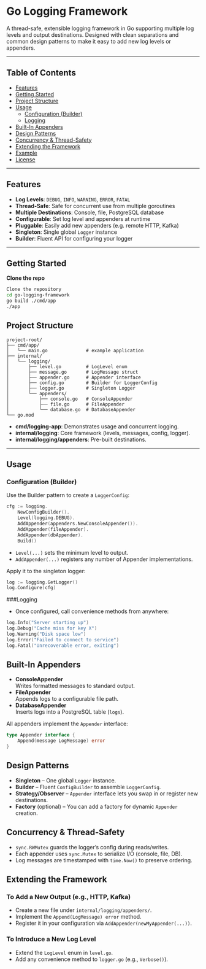 # Go Logging Framework

A thread-safe, extensible logging framework in Go supporting multiple log levels and output destinations. Designed with clean separations and common design patterns to make it easy to add new log levels or appenders.

---

## Table of Contents

- [Features](#features)  
- [Getting Started](#getting-started)  
- [Project Structure](#project-structure)  
- [Usage](#usage)  
  - [Configuration (Builder)](#configuration-builder)  
  - [Logging](#logging)  
- [Built-In Appenders](#built-in-appenders)  
- [Design Patterns](#design-patterns)  
- [Concurrency & Thread-Safety](#concurrency--thread-safety)  
- [Extending the Framework](#extending-the-framework)  
- [Example](#example)  
- [License](#license)  

---

## Features

- **Log Levels**: `DEBUG`, `INFO`, `WARNING`, `ERROR`, `FATAL`  
- **Thread-Safe**: Safe for concurrent use from multiple goroutines  
- **Multiple Destinations**: Console, file, PostgreSQL database  
- **Configurable**: Set log level and appenders at runtime  
- **Pluggable**: Easily add new appenders (e.g. remote HTTP, Kafka)  
- **Singleton**: Single global `Logger` instance  
- **Builder**: Fluent API for configuring your logger  

---

## Getting Started

 **Clone the repo**  
   ```bash
   Clone the repository  
   cd go-logging-framework
   go build ./cmd/app
   ./app
   ```

## Project Structure

```
project-root/
├── cmd/app/
│   └── main.go              # example application
├── internal/
│   └── logging/
│       ├── level.go         # LogLevel enum
│       ├── message.go       # LogMessage struct
│       ├── appender.go      # Appender interface
│       ├── config.go        # Builder for LoggerConfig
│       ├── logger.go        # Singleton Logger
│       └── appenders/
│           ├── console.go   # ConsoleAppender
│           ├── file.go      # FileAppender
│           └── database.go  # DatabaseAppender
└── go.mod
```

- **cmd/logging-app**: Demonstrates usage and concurrent logging.
- **internal/logging**: Core framework (levels, messages, config, logger).
- **internal/logging/appenders**: Pre-built destinations.

---

## Usage

### Configuration (Builder)

Use the Builder pattern to create a `LoggerConfig`:

```go
cfg := logging.
    NewConfigBuilder().
    Level(logging.DEBUG).
    AddAppender(appenders.NewConsoleAppender()).
    AddAppender(fileAppender).
    AddAppender(dbAppender).
    Build()
```

- `Level(...)` sets the minimum level to output.
- `AddAppender(...)` registers any number of Appender implementations.

Apply it to the singleton logger:

```go
log := logging.GetLogger()
log.Configure(cfg)
```

###Logging

- Once configured, call convenience methods from anywhere:

```go
log.Info("Server starting up")
log.Debug("Cache miss for key X")
log.Warning("Disk space low")
log.Error("Failed to connect to service")
log.Fatal("Unrecoverable error, exiting")
```

## Built-In Appenders
- **ConsoleAppender**  
  Writes formatted messages to standard output.
- **FileAppender**  
  Appends logs to a configurable file path.
- **DatabaseAppender**  
  Inserts logs into a PostgreSQL table (`logs`).

All appenders implement the `Appender` interface:

```go
type Appender interface {
    Append(message LogMessage) error
}
```

## Design Patterns
- **Singleton** – One global `Logger` instance.
- **Builder** – Fluent `ConfigBuilder` to assemble `LoggerConfig`.
- **Strategy/Observer** – `Appender` interface lets you swap in or register new destinations.
- **Factory** (optional) – You can add a factory for dynamic `Appender` creation.

## Concurrency & Thread-Safety
- `sync.RWMutex` guards the logger’s config during reads/writes.
- Each appender uses `sync.Mutex` to serialize I/O (console, file, DB).
- Log messages are timestamped with `time.Now()` to preserve ordering.

## Extending the Framework

### To Add a New Output (e.g., HTTP, Kafka)
- Create a new file under `internal/logging/appenders/`.
- Implement the `Append(LogMessage) error` method.
- Register it in your configuration via `AddAppender(newMyAppender(...))`.

### To Introduce a New Log Level
- Extend the `LogLevel` enum in `level.go`.
- Add any convenience method to `logger.go` (e.g., `Verbose()`).
